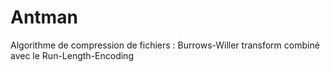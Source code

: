 # Antman
Algorithme de compression de fichiers : Burrows-Willer transform combiné avec le Run-Length-Encoding
